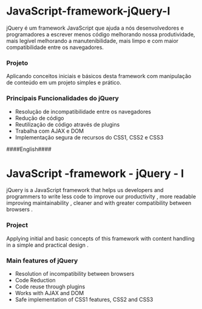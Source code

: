 # JavaScript-framework-jQuery-I #

jQuery é um framework JavaScript que ajuda a nós desenvolvedores e programadores a escrever menos código melhorando nossa produtividade, mais legível melhorando a manutenibilidade, mais limpo e com maior compatibilidade entre os navegadores.

### Projeto ###

Aplicando conceitos iniciais e básicos desta framework com manipulação de conteúdo em um projeto simples e prático.

### Principais Funcionalidades do jQuery ###
 - Resolução de incompatibilidade entre os navegadores
 - Redução de código
 - Reutilização de código através de plugins
 - Trabalha com AJAX e DOM
 - Implementação segura de recursos do CSS1, CSS2 e CSS3

####English####

# JavaScript -framework - jQuery - I #

jQuery is a JavaScript framework that helps us developers and programmers to write less code to improve our productivity , more readable improving maintainability , cleaner and with greater compatibility between browsers .

### Project ###

Applying initial and basic concepts of this framework with content handling in a simple and practical design .


### Main features of jQuery ###
 - Resolution of incompatibility between browsers
 - Code Reduction
 - Code reuse through plugins
 - Works with AJAX and DOM
 - Safe implementation of CSS1 features, CSS2 and CSS3
